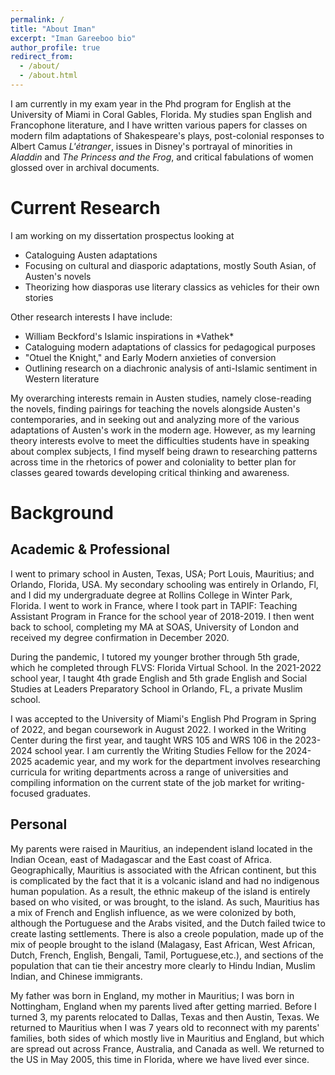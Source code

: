 ```yaml
---
permalink: /
title: "About Iman"
excerpt: "Iman Gareeboo bio"
author_profile: true
redirect_from: 
  - /about/
  - /about.html
---
```


I am currently in my exam year in the Phd program for English at the University of Miami in Coral Gables, Florida. My studies span English and Francophone literature, and I have written various papers for classes on modern film adaptations of Shakespeare's plays, post-colonial responses to Albert Camus *L'étranger*, issues in Disney's portrayal of minorities in *Aladdin* and *The Princess and the Frog*, and critical fabulations of women glossed over in archival documents. 

Current Research
======
I am working on my dissertation prospectus looking at
<ul>
  <li>Cataloguing Austen adaptations</li>
  <li>Focusing on cultural and diasporic adaptations, mostly South Asian, of Austen's novels</li>
  <li>Theorizing how diasporas use literary classics as vehicles for their own stories</li>
</ul>

Other research interests I have include:
<ul>
  <li>William Beckford's Islamic inspirations in *Vathek*</li>
  <li>Cataloguing modern adaptations of classics for pedagogical purposes</li>
  <li>"Otuel the Knight," and Early Modern anxieties of conversion</li>
  <li>Outlining research on a diachronic analysis of anti-Islamic sentiment in Western literature</li>
</ul>

My overarching interests remain in Austen studies, namely close-reading the novels, finding pairings for teaching the novels alongside Austen's contemporaries, and in seeking out and analyzing more of the various adaptations of Austen's work in the modern age. However, as my learning theory interests evolve to meet the difficulties students have in speaking about complex subjects, I find myself being drawn to researching patterns across time in the rhetorics of power and coloniality to better plan for classes geared towards developing critical thinking and awareness. 


Background
=======

Academic & Professional
-----
I went to primary school in Austen, Texas, USA; Port Louis, Mauritius; and Orlando, Florida, USA. My secondary schooling was entirely in Orlando, Fl, and I did my undergraduate degree at Rollins College in Winter Park, Florida. I went to work in France, where I took part in TAPIF: Teaching Assistant Program in France for the school year of 2018-2019. I then went back to school, completing my MA at SOAS, University of London and received my degree confirmation in December 2020. 

During the pandemic, I tutored my younger brother through 5th grade, which he completed through FLVS: Florida Virtual School. In the 2021-2022 school year, I taught 4th grade English and 5th grade English and Social Studies at Leaders Preparatory School in Orlando, FL, a private Muslim school. 

I was accepted to the University of Miami's English Phd Program in Spring of 2022, and began coursework in August 2022. I worked in the Writing Center during the first year, and taught WRS 105 and WRS 106 in the 2023-2024 school year. I am currently the Writing Studies Fellow for the 2024-2025 academic year, and my work for the department involves researching curricula for writing departments across a range of universities and compiling information on the current state of the job market for writing-focused graduates. 

Personal
-----
My parents were raised in Mauritius, an independent island located in the Indian Ocean, east of Madagascar and the East coast of Africa. Geographically, Mauritius is associated with the African continent, but this is complicated by the fact that it is a volcanic island and had no indigenous human population. As a result, the ethnic makeup of the island is entirely based on who visited, or was brought, to the island. As such, Mauritius has a mix of French and English influence, as we were colonized by both, although the Portuguese and the Arabs visited, and the Dutch failed twice to create lasting settlements. There is also a creole population, made up of the mix of people brought to the island (Malagasy, East African, West African, Dutch, French, English, Bengali, Tamil, Portuguese,etc.), and sections of the population that can tie their ancestry more clearly to Hindu Indian, Muslim Indian, and Chinese immigrants.

My father was born in England, my mother in Mauritius; I was born in Nottingham, England when my parents lived after getting married. Before I turned 3, my parents relocated to Dallas, Texas and then Austin, Texas. We returned to Mauritius when I was 7 years old to reconnect with my parents' families, both sides of which mostly live in Mauritius and England, but which are spread out across France, Australia, and Canada as well. We returned to the US in May 2005, this time in Florida, where we have lived ever since. 


